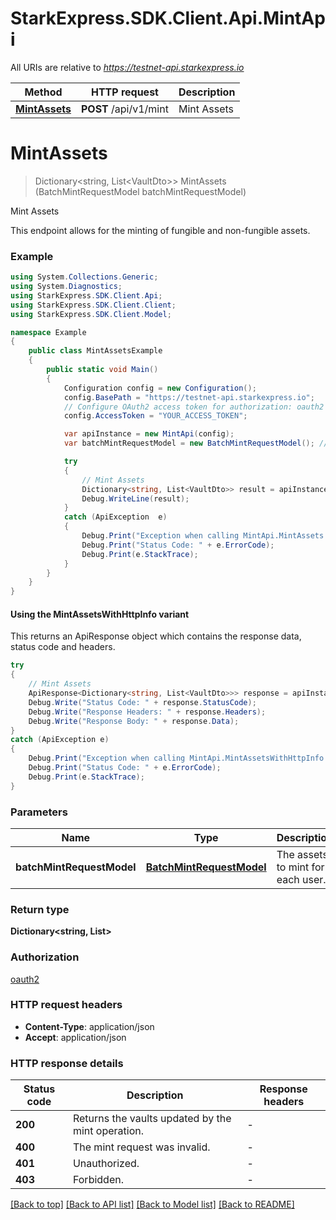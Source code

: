 # StarkExpress.SDK.Client.Api.MintApi

All URIs are relative to *https://testnet-api.starkexpress.io*

| Method | HTTP request | Description |
|--------|--------------|-------------|
| [**MintAssets**](MintApi.md#mintassets) | **POST** /api/v1/mint | Mint Assets |

<a name="mintassets"></a>
# **MintAssets**
> Dictionary&lt;string, List&lt;VaultDto&gt;&gt; MintAssets (BatchMintRequestModel batchMintRequestModel)

Mint Assets

This endpoint allows for the minting of fungible and non-fungible assets.

### Example
```csharp
using System.Collections.Generic;
using System.Diagnostics;
using StarkExpress.SDK.Client.Api;
using StarkExpress.SDK.Client.Client;
using StarkExpress.SDK.Client.Model;

namespace Example
{
    public class MintAssetsExample
    {
        public static void Main()
        {
            Configuration config = new Configuration();
            config.BasePath = "https://testnet-api.starkexpress.io";
            // Configure OAuth2 access token for authorization: oauth2
            config.AccessToken = "YOUR_ACCESS_TOKEN";

            var apiInstance = new MintApi(config);
            var batchMintRequestModel = new BatchMintRequestModel(); // BatchMintRequestModel | The assets to mint for each user.

            try
            {
                // Mint Assets
                Dictionary<string, List<VaultDto>> result = apiInstance.MintAssets(batchMintRequestModel);
                Debug.WriteLine(result);
            }
            catch (ApiException  e)
            {
                Debug.Print("Exception when calling MintApi.MintAssets: " + e.Message);
                Debug.Print("Status Code: " + e.ErrorCode);
                Debug.Print(e.StackTrace);
            }
        }
    }
}
```

#### Using the MintAssetsWithHttpInfo variant
This returns an ApiResponse object which contains the response data, status code and headers.

```csharp
try
{
    // Mint Assets
    ApiResponse<Dictionary<string, List<VaultDto>>> response = apiInstance.MintAssetsWithHttpInfo(batchMintRequestModel);
    Debug.Write("Status Code: " + response.StatusCode);
    Debug.Write("Response Headers: " + response.Headers);
    Debug.Write("Response Body: " + response.Data);
}
catch (ApiException e)
{
    Debug.Print("Exception when calling MintApi.MintAssetsWithHttpInfo: " + e.Message);
    Debug.Print("Status Code: " + e.ErrorCode);
    Debug.Print(e.StackTrace);
}
```

### Parameters

| Name | Type | Description | Notes |
|------|------|-------------|-------|
| **batchMintRequestModel** | [**BatchMintRequestModel**](BatchMintRequestModel.md) | The assets to mint for each user. |  |

### Return type

**Dictionary<string, List<VaultDto>>**

### Authorization

[oauth2](../README.md#oauth2)

### HTTP request headers

 - **Content-Type**: application/json
 - **Accept**: application/json


### HTTP response details
| Status code | Description | Response headers |
|-------------|-------------|------------------|
| **200** | Returns the vaults updated by the mint operation. |  -  |
| **400** | The mint request was invalid. |  -  |
| **401** | Unauthorized. |  -  |
| **403** | Forbidden. |  -  |

[[Back to top]](#) [[Back to API list]](../README.md#documentation-for-api-endpoints) [[Back to Model list]](../README.md#documentation-for-models) [[Back to README]](../README.md)

